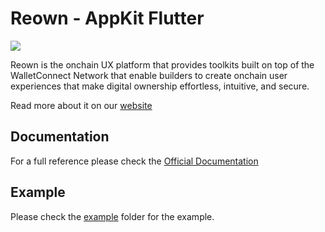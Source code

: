 # **Reown - AppKit Flutter**

<img src="https://docs.reown.com/reown/appkit-logo.svg">

Reown is the onchain UX platform that provides toolkits built on top of the WalletConnect Network that enable builders to create onchain user experiences that make digital ownership effortless, intuitive, and secure.

Read more about it on our [website](https://reown.com)

## Documentation

For a full reference please check the [Official Documentation](https://docs.reown.com/appkit/flutter/core/installation)

## Example

Please check the [example](https://github.com/reown-com/reown_flutter/tree/master/packages/reown_appkit/example/modal) folder for the example.

